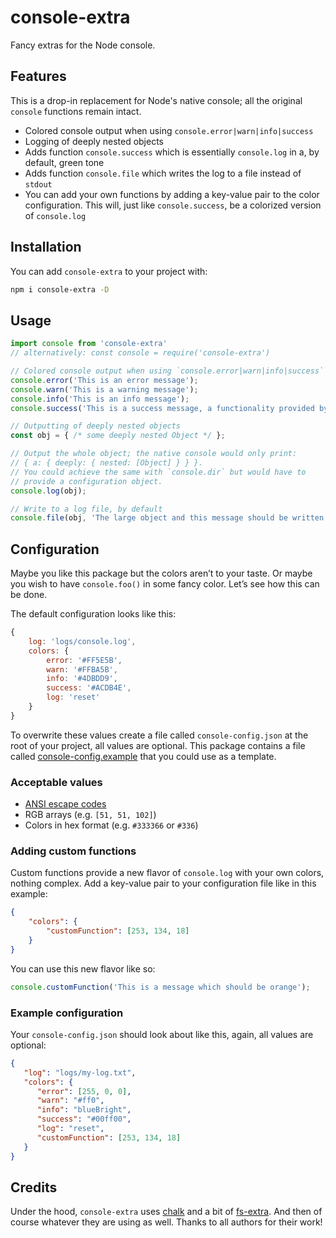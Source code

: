 # console-extra
Fancy extras for the Node console.

## Features
This is a drop-in replacement for Node's native console; all the original `console` functions remain intact.
- Colored console output when using `console.error|warn|info|success`
- Logging of deeply nested objects
- Adds function `console.success` which is essentially `console.log` in a, by default, green tone
- Adds function `console.file` which writes the log to a file instead of `stdout`
- You can add your own functions by adding a key-value pair to the color configuration. This will, just like `console.success`, be a colorized version of `console.log`

## Installation
You can add `console-extra` to your project with:
```bash
npm i console-extra -D
```

## Usage

```javascript
import console from 'console-extra' 
// alternatively: const console = require('console-extra')

// Colored console output when using `console.error|warn|info|success`
console.error('This is an error message');
console.warn('This is a warning message');
console.info('This is an info message');
console.success('This is a success message, a functionality provided by this package');

// Outputting of deeply nested objects
const obj = { /* some deeply nested Object */ };

// Output the whole object; the native console would only print: 
// { a: { deeply: { nested: [Object] } } }. 
// You could achieve the same with `console.dir` but would have to 
// provide a configuration object.
console.log(obj); 

// Write to a log file, by default
console.file(obj, 'The large object and this message should be written to your log file');
```

## Configuration

Maybe you like this package but the colors aren’t to your taste. Or maybe you wish to have `console.foo()` in some fancy color. Let’s see how this can be done.

The default configuration looks like this: 
```javascript
{
    log: 'logs/console.log',
    colors: {
        error: '#FF5E5B',
        warn: '#FFBA5B',
        info: '#4DBDD9',
        success: '#ACDB4E',
        log: 'reset'
    }
}
```
To overwrite these values create a file called `console-config.json` at the root of your project, all values are optional. This package contains a file called [console-config.example](https://github.com/draber/console-extra/blob/main/console-config.example) that you could use as a template. 

### Acceptable values

- [ANSI escape codes](https://github.com/chalk/ansi-styles/blob/main/index.js#L11)
- RGB arrays (e.g. `[51, 51, 102]`)
- Colors in hex format (e.g. `#333366` or `#336`)

### Adding custom functions

Custom functions provide a new flavor of `console.log` with your own colors, nothing complex. Add a key-value pair to your configuration file like in this example:
```json
{
    "colors": {
        "customFunction": [253, 134, 18]
    }
}
```
You can use this new flavor like so:
```javascript
console.customFunction('This is a message which should be orange');
```
### Example configuration

Your `console-config.json` should look about like this, again, all values are optional:
```json
{
   "log": "logs/my-log.txt",
   "colors": {
      "error": [255, 0, 0],
      "warn": "#ff0",
      "info": "blueBright",
      "success": "#00ff00",
      "log": "reset",
      "customFunction": [253, 134, 18]
   }
}
```

## Credits

Under the hood, `console-extra` uses [chalk](https://www.npmjs.com/package/chalk) and a bit of [fs-extra](https://www.npmjs.com/package/fs-extra). And then of course whatever they are using as well. Thanks to all authors for their work!

